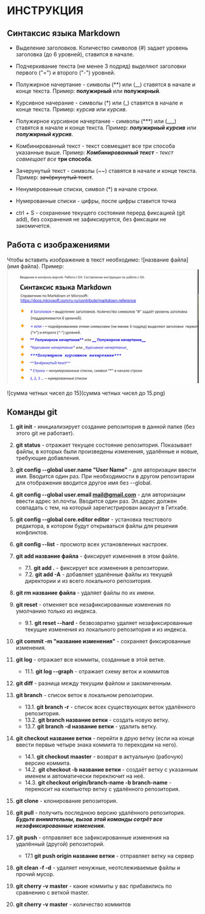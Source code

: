 # ИНСТРУКЦИЯ

## Синтаксис языка Markdown

* Выделение заголовков. Количество символов (#)  задает уровень заголовка (до 6 уровней), ставится в начале.

* Подчеркивание текста (не менее 3 подряд) выделяют заголовки первого ("=") и второго ("-") уровней.

* Полужирное начертание - символы (**) или (__) ставятся в начале и конце текста. Пример: **полужирный** или __полужирный__.

* Курсивное начерание - символы (*) или (_) ставятся в начале и конце текста. Пример: *курсив* или _курсив_.

* Полужирное курсивное начертание - символы (***) или (___) ставятся в начале и конце текста. Пример: ***полужирный курсив*** или ___полужирный курсив___.

* Комбинированный текст - текст совмещает все три способа указанные выше. Пример: _***Комбинированный текст*** - текст совмещает все_ **три способа**.

* Зачерунутый текст - символы (~~) ставятся в начале и конце текста. Пример: ~~зачёркунутый текст~~.

* Ненумерованные списки, символ (*) в начале строки.

* Нумерованные списки - цифры, после цифры ставится точка

* ctrl + S - сохранение текущего состояния перерд фиксацией (git add), без сохранения не зафиксируется, без фиксации не закомичется.

## Работа с изображениями

Чтобы вставить изображение в текст необходимо: 
![название файла](имя файла). Пример: ![Синтаксис языка Markdown](Синтаксис.png)

![сумма четных чисел до 15](сумма четных чисел до 15.png)

## Команды git

1. **git init** - инициализирует создание репозитория в данной папке (без этого git не работает).

2. **git status** - отражает текущее состояние репозитория. Показывает файлы, в которых были произведены изменения, удалённые и новые, требующие добавления.

3. **git config --global user.name "User Name"** - для авторизации ввести имя. Вводится один раз. При необходимости в другом репозитарии для отображения вводится другое имя без --global.

4. **git config --global user.email mail@gmail.com** - для авторизации ввести адрес эл.почты. Вводится один раз. Эл.адрес должен совпадать с тем, на который зарегистрирован аккаунт в Гитхабе.

5. **git config --global core.editor editor** - установка текстового редактора, в котором будут открываться файлы для решения конфликтов.

6. **git config --list** - просмотр всех установленных настроек.

7. **git add название файла** - фиксирует изменения в этом файле.

    * 7.1. **git add .** - фиксирует все изменения в репозитории.
    * 7.2. **git add -A** - добавляет удалённые файлы из текущей директории и из всего локального репозитория.

8. **git rm название файла** - удаляет файлы по их имени.

9. **git reset** - отменяет все незафиксированные изменения по умолчанию только из индекса.

    * 9.1. **git reset --hard** - безвозвратно удаляет незафиксированные текущие изменения из локального репозитория и из индекса.

10. **git commit -m "название изменения"** - сохраняет фиксированные изменения.

11. **git log** - отражает все коммиты, созданные в этой ветке.

    + 11.1. **git log --graph** - отражает схему веток и коммитов

12. **git diff** - разница между текущим файлом и закомиченным. 

13. **git branch** - список веток в локальном репозитории.

    * 13.1. **git branch -r** - список всех существующих веток удалённого репозитория.
    * 13.2. **git branch название ветки** - создать новую ветку.
    * 13.7. **git branch -d название ветки** - удалить ветку.

14. **git checkout название ветки** - перейти в друю ветку (если на конце ввести первые четыре знака коммита то переходим на него).

    * 14.1. **git checkout maaster** - возврат в актуальную (рабочую) версию коммита.
    * 14.2. **git checkout -b название ветки** - создаёт ветку с указанным именем и автоматически переключит на неё.
    * 14.3. **git checkout origin/branch-name -b branch-name** - переносит на компьютер ветку с удалённого репозитория.

15. **git clone** - клонирование репозитория.

16. **git pull** - получить последнюю версию удалённого репозитория. _**Будьте внимательны, вызов этой команды сотрёт все незафиксированные изменения.**_

17. **git push** - отправляет все зафиксированные изменения на удалённый (другой) репозиторий.

    * 17.1 **git push origin название ветки** - отправляет ветку на сервер

18. **git clean -f -d** - удаляет ненужные, неотслеживаемые файлы и прочий мусор.

19. **git cherry -v master** - какие коммиты у вас прибавились по сравнению с веткой master.

20. **git cherry -v master** - количество коммитов